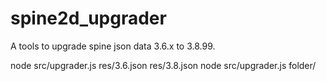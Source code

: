 # spine2d_upgrader
A tools to upgrade spine json data 3.6.x to 3.8.99.

node src/upgrader.js res/3.6.json res/3.8.json
node src/upgrader.js folder/
